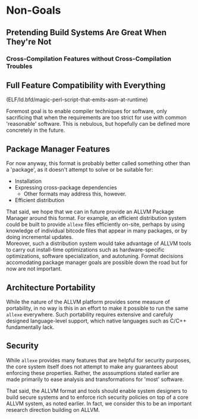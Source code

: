 # Non-Goals

## Pretending Build Systems Are Great When They're Not

### Cross-Compilation Features without Cross-Compilation Troubles

## Full Feature Compatibility with Everything

(ELF/ld.bfd/magic-perl-script-that-emits-asm-at-runtime)

Foremost goal is to enable compiler techniques for software,
only sacrificing that when the requirements are too strict
for use with common 'reasonable' software.
This is nebulous, but hopefully can be defined more
concretely in the future.

## Package Manager Features

For now anyway, this format is probably better called
something other than a 'package', as it doesn't attempt to
solve or be suitable for:

* Installation
* Expressing cross-package dependencies
  * Other formats may address this, however.
* Efficient distribution

That said, we hope that we can in future provide an ALLVM
Package Manager around this format.  For example, an
efficient distribution system could be built to provide
`allexe` files efficiently on-site, perhaps by using knowledge of
individual bitcode files that appear in many packages,
or by doing incremental updates.  
Moreover, such a distribution system would take advantage of 
ALLVM tools to carry out install-time optimizations such as
hardware-specific optimizations, software specialization, and autotuning.
Format decisions
accomodating package manager goals are possible
down the road but for now are not important.

## Architecture Portability

While the nature of the ALLVM platform provides some measure
of portability, in no way is this in an effort to make
it possible to run the same `allexe` everywhere.
Such portability requires extensive and carefuly designed
language-level support, which native languages such as C/C++
fundamentally lack.

## Security

While `allexe` provides many features that are helpful for
security purposes, the core system itself does not attempt
to make any guarantees about enforcing these properties.
Rather, the asssumptions stated earlier are made primarily
to ease analysis and transformations for 'most' software.

That said, the ALLVM format and tools should enable system designers to
build secure systems and to enforce rich security policies on top of a core
ALLVM system, as noted earlier.  In fact, we consider this to be an
important research direction building on ALLVM.



